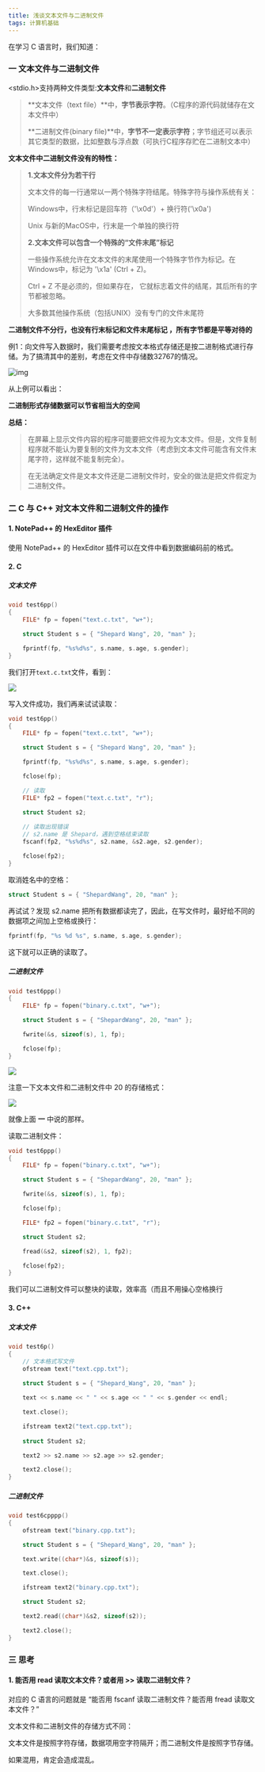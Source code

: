 ```yaml
---
title: 浅谈文本文件与二进制文件
tags: 计算机基础
---
```




在学习 C 语言时，我们知道：

### 一  文本文件与二进制文件

<stdio.h>支持两种文件类型:**文本文件**和**二进制文件**

> **文本文件（text file）**中，**字节表示字符**。（C程序的源代码就储存在文本文件中）
>
> **二进制文件(binary file)**中，**字节不一定表示字符**；字节组还可以表示其它类型的数据，比如整数与浮点数（可执行C程序存贮在二进制文本中）

**文本文件中二进制文件没有的特性：** 

> **1.文本文件分为若干行**
>
> 文本文件的每一行通常以一两个特殊字符结尾。特殊字符与操作系统有关：
>
> Windows中，行末标记是回车符（'\x0d'）+ 换行符('\x0a')
>
> Unix 与新的MacOS中，行末是一个单独的换行符
>
> **2.文本文件可以包含一个特殊的“文件末尾”标记**
>
> 一些操作系统允许在文本文件的末尾使用一个特殊字节作为标记。在Windows中，标记为 '\x1a' (Ctrl + Z)。
>
> Ctrl + Z 不是必须的，但如果存在， 它就标志着文件的结尾，其后所有的字节都被忽略。
>
> 大多数其他操作系统（包括UNIX）没有专门的文件末尾符

**二进制文件不分行，也没有行末标记和文件末尾标记 ，所有字节都是平等对待的**

例1：向文件写入数据时，我们需要考虑按文本格式存储还是按二进制格式进行存储。为了搞清其中的差别，考虑在文件中存储数32767的情况。

![img](https://img-blog.csdnimg.cn/20200117160310449.png)![点击并拖拽以移动](data:image/gif;base64,R0lGODlhAQABAPABAP///wAAACH5BAEKAAAALAAAAAABAAEAAAICRAEAOw==)

从上例可以看出： 

 **二进制形式存储数据可以节省相当大的空间**



**总结：**

> 在屏幕上显示文件内容的程序可能要把文件视为文本文件。但是，文件复制程序就不能认为要复制的文件为文本文件（考虑到文本文件可能含有文件末尾字符，这样就不能复制完全）。
>
> 在无法确定文件是文本文件还是二进制文件时，安全的做法是把文件假定为二进制文件。





### 二 C 与 C++ 对文本文件和二进制文件的操作

#### 1. NotePad++ 的 HexEditor 插件

使用 NotePad++ 的 HexEditor 插件可以在文件中看到数据编码前的格式。



#### 2. C 

##### 文本文件

```c
void test6pp()
{
	FILE* fp = fopen("text.c.txt", "w+");

	struct Student s = { "Shepard Wang", 20, "man" };

	fprintf(fp, "%s%d%s", s.name, s.age, s.gender);
}
```

我们打开`text.c.txt`文件，看到：

![](https://hairrrrr.github.io/assets/2020-07-09-1.png)

写入文件成功，我们再来试试读取：

```c
void test6pp()
{
	FILE* fp = fopen("text.c.txt", "w+");

	struct Student s = { "Shepard Wang", 20, "man" };

	fprintf(fp, "%s%d%s", s.name, s.age, s.gender);

	fclose(fp);

    // 读取
	FILE* fp2 = fopen("text.c.txt", "r");

	struct Student s2;
	
	// 读取出现错误
	// s2.name 是 Shepard，遇到空格结束读取
	fscanf(fp2, "%s%d%s", s2.name, &s2.age, s2.gender);

	fclose(fp2);
}
```

取消姓名中的空格：

```c
struct Student s = { "ShepardWang", 20, "man" };
```

再试试？发现 s2.name 把所有数据都读完了，因此，在写文件时，最好给不同的数据项之间加上空格或换行：

```c
fprintf(fp, "%s %d %s", s.name, s.age, s.gender);
```

这下就可以正确的读取了。

##### 二进制文件

```c
void test6ppp()
{
	FILE* fp = fopen("binary.c.txt", "w+");

	struct Student s = { "ShepardWang", 20, "man" };

	fwrite(&s, sizeof(s), 1, fp);

	fclose(fp);
}
```

![](https://hairrrrr.github.io/assets/2020-07-09-2.png)

注意一下文本文件和二进制文件中 20 的存储格式：

![](https://hairrrrr.github.io/assets/2020-07-09-3.png)

就像上面 **一**  中说的那样。

读取二进制文件：

```c
void test6ppp()
{
	FILE* fp = fopen("binary.c.txt", "w+");

	struct Student s = { "ShepardWang", 20, "man" };

	fwrite(&s, sizeof(s), 1, fp);

	fclose(fp);

	FILE* fp2 = fopen("binary.c.txt", "r");

	struct Student s2;

	fread(&s2, sizeof(s2), 1, fp2);

	fclose(fp2);
}
```

我们可以二进制文件可以整块的读取，效率高（而且不用操心空格换行



#### 3. C++

##### 文本文件

```cpp
void test6p()
{
	// 文本格式写文件
	ofstream text("text.cpp.txt");
	
	struct Student s = { "Shepard_Wang", 20, "man" };

	text << s.name << " " << s.age << " " << s.gender << endl;

	text.close();

	ifstream text2("text.cpp.txt");
	
	struct Student s2;

	text2 >> s2.name >> s2.age >> s2.gender;

	text2.close();
}
```

##### 二进制文件

```cpp
void test6cpppp()
{
	ofstream text("binary.cpp.txt");

	struct Student s = { "Shepard_Wang", 20, "man" };

	text.write((char*)&s, sizeof(s));

	text.close();

	ifstream text2("binary.cpp.txt");

	struct Student s2;

	text2.read((char*)&s2, sizeof(s2));

	text2.close();
}
```



### 三  思考

#### 1. 能否用 read 读取文本文件？或者用 >> 读取二进制文件？

对应的 C 语言的问题就是 “能否用 fscanf 读取二进制文件？能否用 fread 读取文本文件？”

文本文件和二进制文件的存储方式不同：

文本文件是按照字符存储，数据项用空字符隔开；而二进制文件是按照字节存储。

如果混用，肯定会造成混乱。